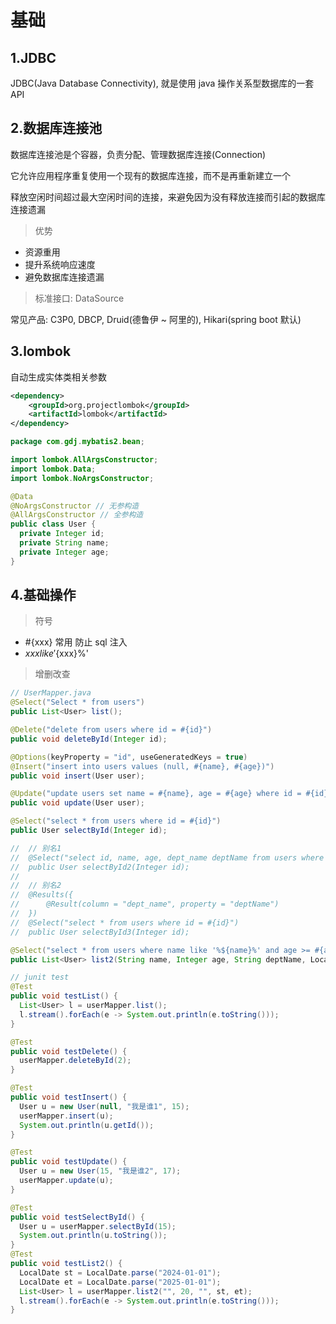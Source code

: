# 基础

## 1.JDBC

JDBC(Java Database Connectivity), 就是使用 java 操作关系型数据库的一套 API

## 2.数据库连接池

数据库连接池是个容器，负责分配、管理数据库连接(Connection)

它允许应用程序重复使用一个现有的数据库连接，而不是再重新建立一个

释放空闲时间超过最大空闲时间的连接，来避免因为没有释放连接而引起的数据库连接遗漏

> 优势

- 资源重用
- 提升系统响应速度
- 避免数据库连接遗漏

> 标准接口: DataSource

常见产品: C3P0, DBCP, Druid(德鲁伊 ~ 阿里的), Hikari(spring boot 默认)

## 3.lombok

自动生成实体类相关参数

```xml
<dependency>
    <groupId>org.projectlombok</groupId>
    <artifactId>lombok</artifactId>
</dependency>
```

```java
package com.gdj.mybatis2.bean;

import lombok.AllArgsConstructor;
import lombok.Data;
import lombok.NoArgsConstructor;

@Data
@NoArgsConstructor // 无参构造
@AllArgsConstructor // 全参构造
public class User {
  private Integer id;
  private String name;
  private Integer age;
}
```

## 4.基础操作

> 符号

- #{xxx} 常用 防止 sql 注入
- ${xxx} like '%${xxx}%'

> 增删改查

```java
// UserMapper.java
@Select("Select * from users")
public List<User> list();

@Delete("delete from users where id = #{id}")
public void deleteById(Integer id);

@Options(keyProperty = "id", useGeneratedKeys = true)
@Insert("insert into users values (null, #{name}, #{age})")
public void insert(User user);

@Update("update users set name = #{name}, age = #{age} where id = #{id}")
public void update(User user);

@Select("select * from users where id = #{id}")
public User selectById(Integer id);

//  // 别名1
//  @Select("select id, name, age, dept_name deptName from users where id = #{id}")
//  public User selectById2(Integer id);
//
//  // 别名2
//  @Results({
//      @Result(column = "dept_name", property = "deptName")
//  })
//  @Select("select * from users where id = #{id}")
//  public User selectById3(Integer id);

@Select("select * from users where name like '%${name}%' and age >= #{age} and dept_name like '%${deptName}%' order by id desc")
public List<User> list2(String name, Integer age, String deptName, LocalDate startTime, LocalDate endTime);
```

```java
// junit test
@Test
public void testList() {
  List<User> l = userMapper.list();
  l.stream().forEach(e -> System.out.println(e.toString()));
}

@Test
public void testDelete() {
  userMapper.deleteById(2);
}

@Test
public void testInsert() {
  User u = new User(null, "我是谁1", 15);
  userMapper.insert(u);
  System.out.println(u.getId());
}

@Test
public void testUpdate() {
  User u = new User(15, "我是谁2", 17);
  userMapper.update(u);
}

@Test
public void testSelectById() {
  User u = userMapper.selectById(15);
  System.out.println(u.toString());
}
@Test
public void testList2() {
  LocalDate st = LocalDate.parse("2024-01-01");
  LocalDate et = LocalDate.parse("2025-01-01");
  List<User> l = userMapper.list2("", 20, "", st, et);
  l.stream().forEach(e -> System.out.println(e.toString()));
}
```
